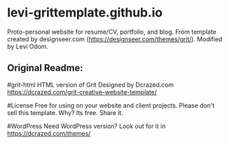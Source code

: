 # levi-grittemplate.github.io
Proto-personal website for resume/CV, portfolio, and blog. From template created by designseer.com (https://designseer.com/themes/grit/).
Modified by Levi Odom.

Original Readme:
----------------------------------------------------------
#grit-html
HTML version of Grit
Designed by Dcrazed.com
https://dcrazed.com/grit-creative-website-template/ 

#License
Free for using on your website and client projects. 
Please don't sell this template. Why? Its free. Share it.

#WordPress
Need WordPress version? Look out for it in 
https://dcrazed.com/themes/
